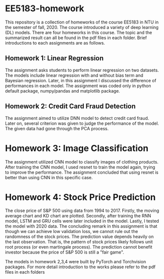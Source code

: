 # EE5183-homework
This repository is a collection of homeworks of the course EE5183 in NTU in the semester of fall, 2020. The course introduced a variety of deep learning (DL) models. There are four homeworks in this course. The topic and the summarized result can all be found in the pdf files in each folder. Brief introductions to each assignments are as follows.

## Homework 1: Linear Regression
The assignment asks students to perform linear regression on two datasets. The models include linear regression with and without bias term and Bayesian regression. Later, in this assignment I discussed the difference of performances in each model. The assignment was coded only in python default package, numpy/pandas and matplotlib package.

## Homework 2: Credit Card Fraud Detection
The assignment aimed to utilize DNN model to detect credit card fraud. Later on, several criterion was given to judge the performance of the model. The given data had gone through the PCA process.

# Homework 3: Image Classification
The assignment utilized CNN model to classify images of clothing products. After training the CNN model, I used resnet to train the model again, trying to improve the performance. The assignment concluded that using resnet is better than using CNN in this specific case.

# Homework 4: Stock Price Prediction
The close price of S&P 500 using data from 1994 to 2017. Firstly, the moving average chart and KD chart are plotted. Secondly, after training the RNN model, LSTM and GRU cells were later included in the model. Lastly, I tested the model with 2020 data. The concluding remark in this assignment is that though we can achieve low validation loss, we cannot rule out the randomness of the stock prices. The prediction value depends heavily on the last observation. That is, the pattern of stock prices likely follows unit root process (or even martingale process). The prediction cannot benefit investor because the price of S&P 500 is still a "fair game".
 
The models in homework 2,3,4 were built by PyTorch and Torchvision packages. For more detail introduction to the works please refer to the pdf files in each folders
